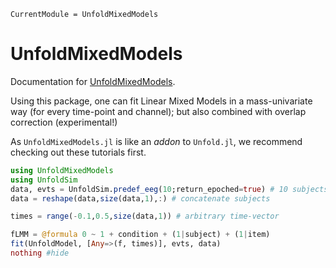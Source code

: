 ```@meta
CurrentModule = UnfoldMixedModels
```

# UnfoldMixedModels

Documentation for [UnfoldMixedModels](https://github.com/unfoldtoolbox/UnfoldMixedModels.jl).

Using this package, one can fit Linear Mixed Models in a mass-univariate way (for every time-point and channel); but also combined with overlap correction (experimental!)

As `UnfoldMixedModels.jl` is like an *addon* to `Unfold.jl`, we recommend checking out these tutorials first.

```julia
using UnfoldMixedModels
using UnfoldSim
data, evts = UnfoldSim.predef_eeg(10;return_epoched=true) # 10 subjects
data = reshape(data,size(data,1),:) # concatenate subjects

times = range(-0.1,0.5,size(data,1)) # arbitrary time-vector

fLMM = @formula 0 ~ 1 + condition + (1|subject) + (1|item)
fit(UnfoldModel, [Any=>(f, times)], evts, data)
nothing #hide
```
